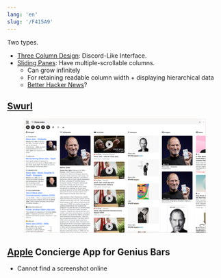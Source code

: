 ```yaml
---
lang: 'en'
slug: '/F415A9'
---
```


Two types.

- [Three Column Design](./../.././docs/pages/Three%20Column%20Design.md): Discord-Like Interface.
- [Sliding Panes](./../.././docs/pages/Sliding%20Panes.md): Have multiple-scrollable columns.
  - Can grow infinitely
  - For retaining readable column width + displaying hierarchical data
  - [Better Hacker News](./../.././docs/pages/Better%20Hacker%20News.md)?

## [Swurl](https://swurl.com)


<figure>

![8121DD.png](./../.././docs/assets/8121DD.png)


</figure>

## [Apple](./../.././docs/pages/Apple.md) Concierge App for Genius Bars

- Cannot find a screenshot online

<head>
  <html lang="en-US"/>
</head>
